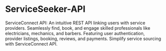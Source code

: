 # ServiceSeeker-API
ServiceConnect API: An intuitive REST API linking users with service providers. Seamlessly find, book, and engage skilled professionals like electricians, mechanics, and barbers. Featuring user authentication, provider listings, booking, reviews, and payments. Simplify service sourcing with ServiceConnect API.
